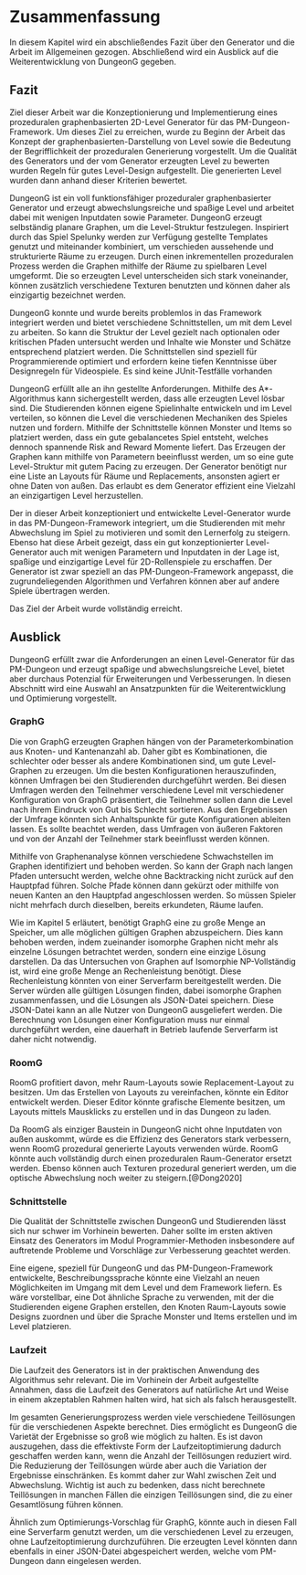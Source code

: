 # Zusammenfassung

In diesem Kapitel wird ein abschließendes Fazit über den Generator und die Arbeit im Allgemeinen gezogen. Abschließend wird ein Ausblick auf die Weiterentwicklung von DungeonG gegeben. 

## Fazit

Ziel dieser Arbeit war die Konzeptionierung und Implementierung eines prozeduralen graphenbasierten 2D-Level Generator für das PM-Dungeon-Framework. Um dieses Ziel zu erreichen, wurde zu Beginn der Arbeit das Konzept der graphenbasierten-Darstellung von Level sowie die Bedeutung der Begrifflichkeit der prozeduralen Generierung vorgestellt. Um die Qualität des Generators und der vom Generator erzeugten Level zu bewerten wurden Regeln für gutes Level-Design aufgestellt. Die generierten Level wurden dann anhand dieser Kriterien bewertet.

DungeonG ist ein voll funktionsfähiger prozeduraler graphenbasierter Generator und erzeugt abwechslungsreiche und spaßige Level und arbeitet dabei mit wenigen Inputdaten sowie Parameter. DungeonG erzeugt selbständig planare Graphen, um die Level-Struktur festzulegen. Inspiriert durch das Spiel Spelunky werden zur Verfügung gestellte Templates genutzt und miteinander kombiniert, um verschieden aussehende und strukturierte Räume zu erzeugen. Durch einen inkrementellen prozeduralen Prozess werden die Graphen mithilfe der Räume zu spielbaren Level umgeformt. Die so erzeugten Level unterscheiden sich stark voneinander, können zusätzlich verschiedene Texturen benutzten und können daher als einzigartig bezeichnet werden. 

DungeonG konnte und wurde bereits problemlos in das Framework integriert werden und bietet verschiedene Schnittstellen, um mit dem Level zu arbeiten. So kann die Struktur der Level gezielt nach optionalen oder kritischen Pfaden untersucht werden und Inhalte wie Monster und Schätze entsprechend platziert werden. Die Schnittstellen sind speziell für Programmierende optimiert und erfordern keine tiefen Kenntnisse über Designregeln für Videospiele. Es sind keine JUnit-Testfälle vorhanden

DungeonG erfüllt alle an ihn gestellte Anforderungen. Mithilfe des A*-Algorithmus kann sichergestellt werden, dass alle erzeugten Level lösbar sind. Die Studierenden können eigene Spielinhalte entwickeln und im Level verteilen, so können die Level die verschiedenen Mechaniken des Spieles nutzen und fordern. Mithilfe der Schnittstelle können Monster und Items so platziert werden, dass ein gute gebalancetes Spiel entsteht, welches dennoch spannende Risk and Reward Momente liefert. Das Erzeugen der Graphen kann mithilfe von Parametern beeinflusst werden, um so eine gute Level-Struktur mit gutem Pacing zu erzeugen. Der Generator benötigt nur eine Liste an Layouts für Räume und Replacements, ansonsten agiert er ohne Daten von außen. Das erlaubt es dem Generator effizient eine Vielzahl an einzigartigen Level herzustellen. 

Der in dieser Arbeit konzeptioniert und entwickelte Level-Generator wurde in das PM-Dungeon-Framework integriert, um die Studierenden mit mehr Abwechslung im Spiel zu motivieren und somit den Lernerfolg zu steigern. Ebenso hat diese Arbeit gezeigt, dass ein gut konzeptionierter Level-Generator auch mit wenigen Parametern und Inputdaten in der Lage ist, spaßige und einzigartige Level für 2D-Rollenspiele zu erschaffen. Der Generator ist zwar speziell an das PM-Dungeon-Framework angepasst, die zugrundeliegenden Algorithmen und Verfahren können aber auf andere Spiele übertragen werden. 

Das Ziel der Arbeit wurde vollständig erreicht. 

## Ausblick

DungeonG erfüllt zwar die Anforderungen an einen Level-Generator für das PM-Dungeon und erzeugt spaßige und abwechslungsreiche Level, bietet aber durchaus Potenzial für Erweiterungen und Verbesserungen. In diesen Abschnitt wird eine Auswahl an Ansatzpunkten für die Weiterentwicklung und Optimierung vorgestellt. 

### GraphG

Die von GraphG erzeugten Graphen hängen von der Parameterkombination aus Knoten- und Kantenanzahl ab. Daher gibt es Kombinationen, die schlechter oder besser als andere Kombinationen sind, um gute Level-Graphen zu erzeugen. Um die besten Konfigurationen herauszufinden, können Umfragen bei den Studierenden durchgeführt werden. Bei diesen Umfragen werden den Teilnehmer verschiedene Level mit verschiedener Konfiguration von GraphG präsentiert, die Teilnehmer sollen dann die Level nach ihrem Eindruck von Gut bis Schlecht sortieren. Aus den Ergebnissen der Umfrage könnten sich Anhaltspunkte für gute Konfigurationen ableiten lassen. Es sollte beachtet werden, dass Umfragen von äußeren Faktoren und von der Anzahl der Teilnehmer stark beeinflusst werden können. 

Mithilfe von Graphenanalyse können verschiedene Schwachstellen im Graphen identifiziert und behoben werden. So kann der Graph nach langen Pfaden untersucht werden, welche ohne Backtracking nicht zurück auf den Hauptpfad führen. Solche Pfade können dann gekürzt oder mithilfe von neuen Kanten an den Hauptpfad angeschlossen werden. So müssen Spieler nicht mehrfach durch dieselben, bereits erkundeten, Räume laufen. 

Wie im Kapitel 5 erläutert, benötigt GraphG eine zu große Menge an Speicher, um alle möglichen gültigen Graphen abzuspeichern. Dies kann behoben werden, indem zueinander isomorphe Graphen nicht mehr als einzelne Lösungen betrachtet werden, sondern eine einzige Lösung darstellen. Da das Untersuchen von Graphen auf Isomorphie NP-Vollständig ist, wird eine große Menge an Rechenleistung benötigt. Diese Rechenleistung könnten von einer Serverfarm bereitgestellt werden. Die Server würden alle gültigen Lösungen finden, dabei isomorphe Graphen zusammenfassen, und die Lösungen als JSON-Datei speichern. Diese JSON-Datei kann an alle Nutzer von DungeonG ausgeliefert werden. Die Berechnung von Lösungen einer Konfiguration muss nur einmal durchgeführt werden, eine dauerhaft in Betrieb laufende Serverfarm ist daher nicht notwendig.  

### RoomG

RoomG profitiert davon, mehr Raum-Layouts sowie Replacement-Layout zu besitzen. Um das Erstellen von Layouts zu vereinfachen, könnte ein Editor entwickelt werden. Dieser Editor könnte grafische Elemente besitzen, um Layouts mittels Mausklicks zu erstellen und in das Dungeon zu laden. 

Da RoomG als einziger Baustein in DungeonG nicht ohne Inputdaten von außen auskommt, würde es die Effizienz des Generators stark verbessern, wenn RoomG prozedural generierte Layouts verwenden würde. RoomG könnte auch vollständig durch einen prozeduralen Raum-Generator ersetzt werden. Ebenso können auch Texturen prozedural generiert werden, um die optische Abwechslung noch weiter zu steigern.[@Dong2020]

### Schnittstelle

Die Qualität der Schnittstelle zwischen DungeonG und Studierenden lässt sich nur schwer im Vorhinein bewerten. Daher sollte im ersten aktiven Einsatz des Generators im Modul Programmier-Methoden insbesondere auf auftretende Probleme und Vorschläge zur Verbesserung geachtet werden. 

Eine eigene, speziell für DungeonG und das PM-Dungeon-Framework entwickelte, Beschreibungssprache könnte eine Vielzahl an neuen Möglichkeiten im Umgang mit dem Level und dem Framework liefern. Es wäre vorstellbar, eine Dot ähnliche Sprache zu verwenden, mit der die Studierenden eigene Graphen erstellen, den Knoten Raum-Layouts sowie Designs zuordnen und über die Sprache Monster und Items erstellen und im Level platzieren. 

### Laufzeit

Die Laufzeit des Generators ist in der praktischen Anwendung des Algorithmus sehr relevant. Die im Vorhinein der Arbeit aufgestellte Annahmen, dass die Laufzeit des Generators auf natürliche Art und Weise in einem akzeptablen Rahmen halten wird, hat sich als falsch herausgestellt.  

Im gesamten Generierungsprozess werden viele verschiedene Teillösungen für die verschiedenen Aspekte berechnet. Dies ermöglicht es DungeonG die Varietät der Ergebnisse so groß wie möglich zu halten. Es ist davon auszugehen, dass die effektivste Form der Laufzeitoptimierung dadurch geschaffen werden kann, wenn die Anzahl der Teillösungen reduziert wird. Die Reduzierung der Teillösungen würde aber auch die Variation der Ergebnisse einschränken. Es kommt daher zur Wahl zwischen Zeit und Abwechslung. Wichtig ist auch zu bedenken, dass nicht berechnete Teillösungen in manchen Fällen die einzigen Teillösungen sind, die zu einer Gesamtlösung führen können. 

Ähnlich zum Optimierungs-Vorschlag für GraphG, könnte auch in diesen Fall eine Serverfarm genutzt werden, um die verschiedenen Level zu erzeugen, ohne Laufzeitoptimierung durchzuführen. Die erzeugten Level könnten dann ebenfalls in einer JSON-Datei abgespeichert werden, welche vom PM-Dungeon dann eingelesen werden. 